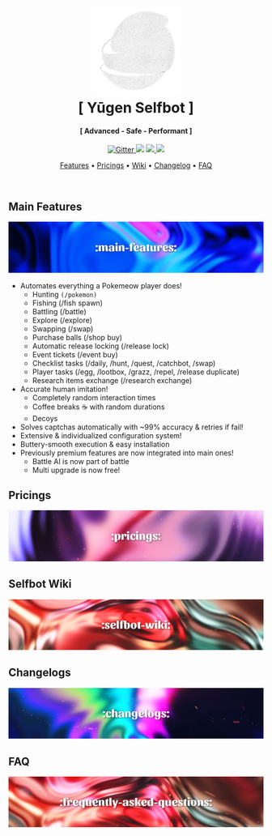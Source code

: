 <h1 align="center">
  <a href="https://github.com/fuwu99/yugen"><img src="https://github.com/fuwu99/yugen/blob/main/assets/logo.png" alt="Yugen Selfbot" width="175"></a>
  <br>
  [ Yūgen Selfbot ]
  <br>
</h1>

<h4 align="center">[ Advanced - Safe - Performant ]</h4>

<p align="center">
  <a href="https://badge.fury.io/js/electron-markdownify">
    <img src="https://badge.fury.io/js/electron-markdownify.svg"
         alt="Gitter">
  </a>
  <a href="https://gitter.im/amitmerchant1990/electron-markdownify"><img src="https://badges.gitter.im/amitmerchant1990/electron-markdownify.svg"></a>
  <a href="https://saythanks.io/to/bullredeyes@gmail.com">
      <img src="https://img.shields.io/badge/SayThanks.io-%E2%98%BC-1EAEDB.svg">
  </a>
  <a href="https://www.paypal.me/AmitMerchant">
    <img src="https://img.shields.io/badge/$-donate-ff69b4.svg?maxAge=2592000&amp;style=flat">
  </a>
</p>

<p align="center">
  <a href="#main-features">Features</a> •
  <a href="#pricings">Pricings</a> •
  <a href="#selfbot-wiki">Wiki</a> •
  <a href="#changelogs">Changelog</a> •
  <a href="#faq">FAQ</a>
</p>

<p><br></p>

## Main Features
![banner-main](https://github.com/fuwu99/yugen/blob/main/assets/main-features.png)
* Automates everything a Pokemeow player does!
  - Hunting ``(/pokemon)``
  - Fishing (/fish spawn)
  - Battling (/battle)
  - Explore (/explore)
  - Swapping (/swap)
  - Purchase balls (/shop buy)
  - Automatic release locking (/release lock)
  - Event tickets (/event buy)
  - Checklist tasks (/daily, /hunt, /quest, /catchbot, /swap)
  - Player tasks (/egg, /lootbox, /grazz, /repel, /release duplicate)
  - Research items exchange (/research exchange)
* Accurate human imitation!
  - Completely random interaction times
  - Coffee breaks ☕ with random durations
  - Decoys
* Solves captchas automatically with ~99% accuracy & retries if fail!
* Extensive & individualized configuration system!
* Buttery-smooth execution & easy installation
* Previously premium features are now integrated into main ones!
  - Battle AI is now part of battle
  - Multi upgrade is now free!

## Pricings
![banner-price](https://github.com/fuwu99/yugen/blob/main/assets/pricings.png)

## Selfbot Wiki
![banner-wiki](https://github.com/fuwu99/yugen/blob/main/assets/selfbot-wiki.png)

## Changelogs
![banner-clgs](https://github.com/fuwu99/yugen/blob/main/assets/changelogs.png)

## FAQ
![banner-faqs](https://github.com/fuwu99/yugen/blob/main/assets/faqs.png)
